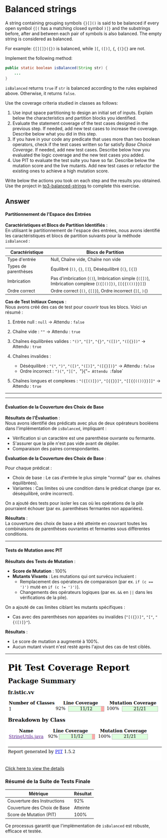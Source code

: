 # Balanced strings

A string containing grouping symbols `{}[]()` is said to be balanced if every open symbol `{[(` has a matching closed symbol `)]}` and the substrings before, after and between each pair of symbols is also balanced. The empty string is considered as balanced.

For example: `{[][]}({})` is balanced, while `][`, `([)]`, `{`, `{(}{}` are not.

Implement the following method:

```java
public static boolean isBalanced(String str) {
    ...
}
```

`isBalanced` returns `true` if `str` is balanced according to the rules explained above. Otherwise, it returns `false`.

Use the coverage criteria studied in classes as follows:

1. Use input space partitioning to design an initial set of inputs. Explain below the characteristics and partition blocks you identified.
2. Evaluate the statement coverage of the test cases designed in the previous step. If needed, add new test cases to increase the coverage. Describe below what you did in this step.
3. If you have in your code any predicate that uses more than two boolean operators, check if the test cases written so far satisfy *Base Choice Coverage*. If needed, add new test cases. Describe below how you evaluated the logic coverage and the new test cases you added.
4. Use PIT to evaluate the test suite you have so far. Describe below the mutation score and the live mutants. Add new test cases or refactor the existing ones to achieve a high mutation score.

Write below the actions you took on each step and the results you obtained.
Use the project in [tp3-balanced-strings](../code/tp3-balanced-strings) to complete this exercise.

## Answer



#### Partitionnement de l'Espace des Entrées

**Caractéristiques et Blocs de Partition Identifiés** :  
En utilisant le partitionnement de l'espace des entrées, nous avons identifié les caractéristiques et blocs de partition suivants pour la méthode `isBalanced` :

| **Caractéristique**          | **Blocs de Partition**                                                                                   |
|------------------------------|----------------------------------------------------------------------------------------------------------|
| Type d'entrée                | Null, Chaîne vide, Chaîne non vide                                                                       |
| Types de parenthèses         | Équilibré (`()`, `{}`, `[]`), Déséquilibré (`(}`, `[{]`)       |
| Imbrication                  | Pas d'imbrication (`()`), Imbrication simple (`([])`), Imbrication complexe (`({[()]})`, `[[{{(())}}]]`)  |
| Ordre correct                | Ordre correct (`()`, `{[]}`), Ordre incorrect (`][`, `){`)                                               |


**Cas de Test Initiaux Conçus** :  
Nous avons créé des cas de test pour couvrir tous les blocs. Voici un résumé :

1. Entrée null : `null` → Attendu : `false`
2. Chaîne vide : `""` → Attendu : `true`
3. Chaînes équilibrées valides : `"()"`, `"[]"`, `"{}"`, `"([])"`, `"([{}])"` → Attendu : `true`
4. Chaînes invalides :
   - Déséquilibré : `"("`, `")"`, `"([)"`, `"([)]"`, `"([{}])}"` → Attendu : `false`
   - Ordre incorrect : `")("`, `"][", `"}{"` → Attendu : `false`

5. Chaînes longues et complexes : `"({[()]})"`, `"[{{}}]"`, `"[[{{(())}}]]"` → Attendu : `true`


---

---

#### Évaluation de la Couverture des Choix de Base

**Résultats de l'Évaluation** :  
Nous avons identifié des prédicats avec plus de deux opérateurs booléens dans l'implémentation de `isBalanced`, impliquant :
- Vérification si un caractère est une parenthèse ouvrante ou fermante.
- S'assurer que la pile n'est pas vide avant de dépiler.
- Comparaison des paires correspondantes.

**Évaluation de la Couverture des Choix de Base** :

Pour chaque prédicat :
- Choix de base : Le cas d'entrée le plus simple "normal" (par ex. chaînes équilibrées).
- Variantes : Cas limites où une condition dans le prédicat change (par ex. déséquilibré, ordre incorrect).

 On a ajouté des tests pour isoler les cas où les opérations de la pile pourraient échouer (par ex. parenthèses fermantes non appariées).


**Résultats** :  
La couverture des choix de base a été atteinte en couvrant toutes les combinaisons de parenthèses ouvrantes et fermantes sous différentes conditions.

---

#### Tests de Mutation avec PIT

**Résultats des Tests de Mutation** :
- **Score de Mutation** : 100%  
- **Mutants Vivants** : Les mutations qui ont survécu incluaient :
  - Remplacement des opérateurs de comparaison (par ex. `if (c == ')')` muté en `if (c != ')')`).
  - Changements des opérateurs logiques (par ex. `&&` en `||` dans les vérifications de la pile).

On a ajouté de cas limites ciblant les mutants spécifiques :
   - Cas avec des parenthèses non appariées ou invalides (`"[({})]"`, `"["`, `"{([)]}"`).


**Résultats** :
- Le score de mutation a augmenté à 100%.
- Aucun mutant vivant n'est resté après l'ajout des cas de test ciblés.

---
![Resultats](/code/tp3-balanced-strings/test_results.png "Resultats")

[Click here to view the details](/exercises/results_strings.md)

### Résumé de la Suite de Tests Finale

| **Métrique**               | **Résultat**                         |
|----------------------------|--------------------------------------|
| Couverture des Instructions| 92%                                 |
| Couverture des Choix de Base| Atteinte                             |
| Score de Mutation (PIT)    | 100%                                 |



Ce processus garantit que l'implémentation de `isBalanced` est robuste, efficace et testée.
